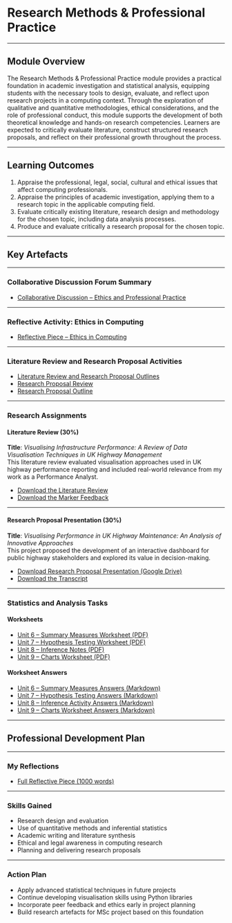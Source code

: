 # Research Methods & Professional Practice

---

## Module Overview

The Research Methods & Professional Practice module provides a practical foundation in academic investigation and statistical analysis, equipping students with the necessary tools to design, evaluate, and reflect upon research projects in a computing context. Through the exploration of qualitative and quantitative methodologies, ethical considerations, and the role of professional conduct, this module supports the development of both theoretical knowledge and hands-on research competencies. Learners are expected to critically evaluate literature, construct structured research proposals, and reflect on their professional growth throughout the process.

---

## Learning Outcomes

1. Appraise the professional, legal, social, cultural and ethical issues that affect computing professionals.  
2. Appraise the principles of academic investigation, applying them to a research topic in the applicable computing field.  
3. Evaluate critically existing literature, research design and methodology for the chosen topic, including data analysis processes.  
4. Produce and evaluate critically a research proposal for the chosen topic.

---

## Key Artefacts

---

### Collaborative Discussion Forum Summary

- [Collaborative Discussion – Ethics and Professional Practice](./Collaborative_Discussions/Discussion_1_Ethics/README.md)

---

### Reflective Activity: Ethics in Computing

- [Reflective Piece – Ethics in Computing](./Individual_Work/Reflection_Ethics/README.md)

---

### Literature Review and Research Proposal Activities

- [Literature Review and Research Proposal Outlines](./Individual_Work/Lit_Review_Outline_Activity/README.md)
- [Research Proposal Review](./Individual_Work/Proposal_Review/README.md)
- [Research Proposal Outline](./Individual_Work/Proposal_Outline/README.md)

---

### Research Assignments

#### Literature Review (30%)

**Title**: *Visualising Infrastructure Performance: A Review of Data Visualisation Techniques in UK Highway Management*  
This literature review evaluated visualisation approaches used in UK highway performance reporting and included real-world relevance from my work as a Performance Analyst.

- [Download the Literature Review](./Individual_Work/Literature_Review_Outline/Literature_Review.docx)  
- [Download the Marker Feedback](./Individual_Work/Literature_Review_Outline/Reece_Lance_RRMP_Summative_Feedback_Template_(Literature_Review).pdf)

---

#### Research Proposal Presentation (30%)

**Title**: *Visualising Performance in UK Highway Maintenance: An Analysis of Innovative Approaches*  
This project proposed the development of an interactive dashboard for public highway stakeholders and explored its value in decision-making.

- [Download Research Proposal Presentation (Google Drive)](https://docs.google.com/uc?export=download&id=1dpDpOhbIj-hdoUaFRt5XmCUVuDeajYpU)
- [Download the Transcript](./Individual_Work/Research_Proposal_Evaluation/Research-Proposal-Script.docx)

---

### Statistics and Analysis Tasks

#### Worksheets

- [Unit 6 – Summary Measures Worksheet (PDF)](./Statistics_Work/Unit_6_Summary_Measures_Worksheet.pdf)
- [Unit 7 – Hypothesis Testing Worksheet (PDF)](./Statistics_Work/Unit_7_Hypothesis_Testing_Worksheet.pdf)
- [Unit 8 – Inference Notes (PDF)](./Statistics_Work/Unit_8_Inference_Notes.pdf)
- [Unit 9 – Charts Worksheet (PDF)](./Statistics_Work/Unit_9_Charts_Worksheet.pdf)

#### Worksheet Answers

- [Unit 6 – Summary Measures Answers (Markdown)](./Statistics_Work/Unit_6_Summary_Measures_Answers.md)
- [Unit 7 – Hypothesis Testing Answers (Markdown)](./Statistics_Work/Unit_7_Hypothesis_Testing_Answers.md)
- [Unit 8 – Inference Activity Answers (Markdown)](./Statistics_Work/Unit_8_Inference_Answers.md)
- [Unit 9 – Charts Worksheet Answers (Markdown)](./Statistics_Work/Unit_9_Charts_Answers.md)

---

## Professional Development Plan

---

### My Reflections

- [Full Reflective Piece (1000 words)](./Professional_Development/Reflection.md)

---

### Skills Gained

- Research design and evaluation  
- Use of quantitative methods and inferential statistics  
- Academic writing and literature synthesis  
- Ethical and legal awareness in computing research  
- Planning and delivering research proposals  

---

### Action Plan

- Apply advanced statistical techniques in future projects  
- Continue developing visualisation skills using Python libraries  
- Incorporate peer feedback and ethics early in project planning  
- Build research artefacts for MSc project based on this foundation  
